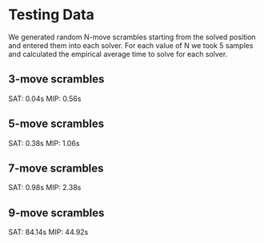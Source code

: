 # Testing Data
We generated random N-move scrambles starting from the solved position and entered them into each solver.
For each value of N we took 5 samples and calculated the empirical average time to solve for each solver.

## 3-move scrambles
SAT: 0.04s
MIP: 0.56s

## 5-move scrambles
SAT: 0.38s
MIP: 1.06s

## 7-move scrambles
SAT: 0.98s
MIP: 2.38s

## 9-move scrambles
SAT: 84.14s
MIP: 44.92s